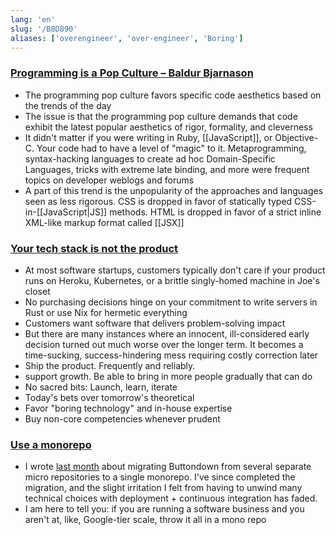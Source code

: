 ```yaml
---
lang: 'en'
slug: '/B8D890'
aliases: ['overengineer', 'over-engineer', 'Boring']
---
```


### [Programming is a Pop Culture – Baldur Bjarnason](https://www.baldurbjarnason.com/2022/programming-is-a-pop-culture/)

- The programming pop culture favors specific code aesthetics based on the trends of the day
- The issue is that the programming pop culture demands that code exhibit the latest popular aesthetics of rigor, formality, and cleverness
- It didn't matter if you were writing in Ruby, [[JavaScript]], or Objective-C. Your code had to have a level of "magic" to it. Metaprogramming, syntax-hacking languages to create ad hoc Domain-Specific Languages, tricks with extreme late binding, and more were frequent topics on developer weblogs and forums
- A part of this trend is the unpopularity of the approaches and languages seen as less rigorous. CSS is dropped in favor of statically typed CSS-in-[[JavaScript|JS]] methods. HTML is dropped in favor of a strict inline XML-like markup format called [[JSX]]

### [Your tech stack is not the product](https://hoho.com/posts/your-stack-is-not-the-product/)

- At most software startups, customers typically don't care if your product runs on Heroku, Kubernetes, or a brittle singly-homed machine in Joe's closet
- No purchasing decisions hinge on your commitment to write servers in Rust or use Nix for hermetic everything
- Customers want software that delivers problem-solving impact
- But there are many instances where an innocent, ill-considered early decision turned out much worse over the longer term. It becomes a time-sucking, success-hindering mess requiring costly correction later
- Ship the product. Frequently and reliably.
- support growth. Be able to bring in more people gradually that can do
- No sacred bits: Launch, learn, iterate
- Today's bets over tomorrow's theoretical
- Favor "boring technology" and in-house expertise
- Buy non-core competencies whenever prudent

### [Use a monorepo](https://buttondown.email/blog/just-use-a-monorepo)

- I wrote [last month](https://buttondown.email/blog/on-monorepos) about migrating Buttondown from several separate micro repositories to a single monorepo. I've since completed the migration, and the slight irritation I felt from having to unwind many technical choices with deployment + continuous integration has faded.
- I am here to tell you: if you are running a software business and you aren't at, like, Google-tier scale, throw it all in a mono repo
